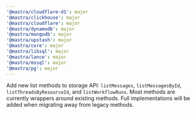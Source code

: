 ```yaml
---
'@mastra/cloudflare-d1': major
'@mastra/clickhouse': major
'@mastra/cloudflare': major
'@mastra/dynamodb': major
'@mastra/mongodb': major
'@mastra/upstash': major
'@mastra/core': major
'@mastra/libsql': major
'@mastra/lance': major
'@mastra/mssql': major
'@mastra/pg': major
---
```


Add new list methods to storage API: `listMessages`, `listMessagesById`, `listThreadsByResourceId`, and `listWorkflowRuns`. Most methods are currently wrappers around existing methods. Full implementations will be added when migrating away from legacy methods.
